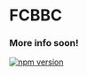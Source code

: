 # FCBBC

### More info soon!

[![npm version](https://badge.fury.io/js/fcbbc.svg)](https://badge.fury.io/js/fcbbc)